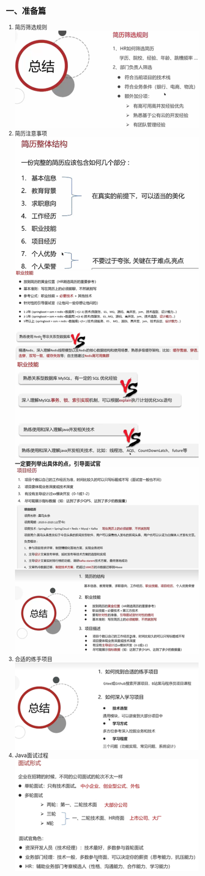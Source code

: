## 一、准备篇

1. 简历筛选规则![image-20240120143428849](%E9%BB%91%E9%A9%AC%E7%89%88.assets/image-20240120143428849.png)
2. 简历注意事项![image-20240120143701861](%E9%BB%91%E9%A9%AC%E7%89%88.assets/image-20240120143701861.png)![image-20240120144013809](%E9%BB%91%E9%A9%AC%E7%89%88.assets/image-20240120144013809.png)![image-20240120144152693](%E9%BB%91%E9%A9%AC%E7%89%88.assets/image-20240120144152693.png)**一定要列举出具体的点，引导面试官**![image-20240120144335097](%E9%BB%91%E9%A9%AC%E7%89%88.assets/image-20240120144335097.png)![image-20240120144603447](%E9%BB%91%E9%A9%AC%E7%89%88.assets/image-20240120144603447.png)
3. 合适的练手项目![image-20240120145555002](%E9%BB%91%E9%A9%AC%E7%89%88.assets/image-20240120145555002.png)
4. Java面试过程![image-20240120150333850](%E9%BB%91%E9%A9%AC%E7%89%88.assets/image-20240120150333850.png)